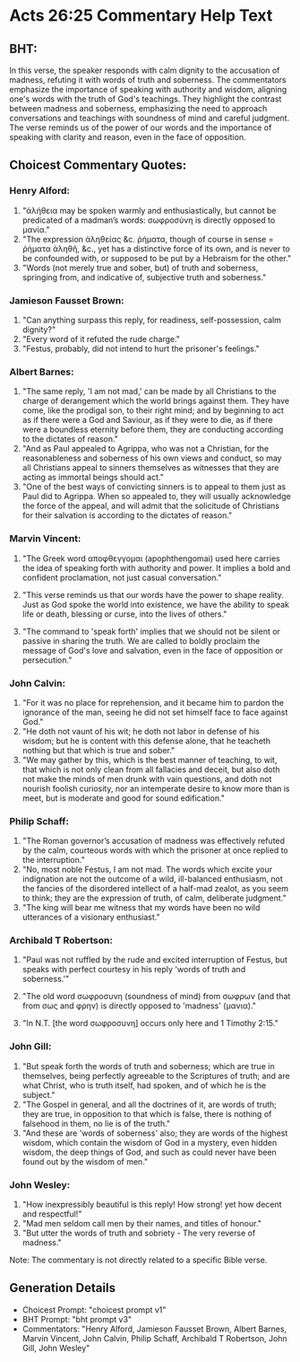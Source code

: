 # Acts 26:25 Commentary Help Text

## BHT:
In this verse, the speaker responds with calm dignity to the accusation of madness, refuting it with words of truth and soberness. The commentators emphasize the importance of speaking with authority and wisdom, aligning one's words with the truth of God's teachings. They highlight the contrast between madness and soberness, emphasizing the need to approach conversations and teachings with soundness of mind and careful judgment. The verse reminds us of the power of our words and the importance of speaking with clarity and reason, even in the face of opposition.

## Choicest Commentary Quotes:
### Henry Alford:
1. "ἀλήθεια may be spoken warmly and enthusiastically, but cannot be predicated of a madman’s words: σωφροσύνη is directly opposed to μανία."
2. "The expression ἀληθείας &c. ῥήματα, though of course in sense = ῥήματα ἀληθῆ, &c., yet has a distinctive force of its own, and is never to be confounded with, or supposed to be put by a Hebraism for the other."
3. "Words (not merely true and sober, but) of truth and soberness, springing from, and indicative of, subjective truth and soberness."

### Jamieson Fausset Brown:
1. "Can anything surpass this reply, for readiness, self-possession, calm dignity?"
2. "Every word of it refuted the rude charge."
3. "Festus, probably, did not intend to hurt the prisoner's feelings."

### Albert Barnes:
1. "The same reply, 'I am not mad,' can be made by all Christians to the charge of derangement which the world brings against them. They have come, like the prodigal son, to their right mind; and by beginning to act as if there were a God and Saviour, as if they were to die, as if there were a boundless eternity before them, they are conducting according to the dictates of reason."
2. "And as Paul appealed to Agrippa, who was not a Christian, for the reasonableness and soberness of his own views and conduct, so may all Christians appeal to sinners themselves as witnesses that they are acting as immortal beings should act."
3. "One of the best ways of convicting sinners is to appeal to them just as Paul did to Agrippa. When so appealed to, they will usually acknowledge the force of the appeal, and will admit that the solicitude of Christians for their salvation is according to the dictates of reason."

### Marvin Vincent:
1. "The Greek word αποφθεγγομαι (apophthengomai) used here carries the idea of speaking forth with authority and power. It implies a bold and confident proclamation, not just casual conversation."

2. "This verse reminds us that our words have the power to shape reality. Just as God spoke the world into existence, we have the ability to speak life or death, blessing or curse, into the lives of others."

3. "The command to 'speak forth' implies that we should not be silent or passive in sharing the truth. We are called to boldly proclaim the message of God's love and salvation, even in the face of opposition or persecution."

### John Calvin:
1. "For it was no place for reprehension, and it became him to pardon the ignorance of the man, seeing he did not set himself face to face against God."
2. "He doth not vaunt of his wit; he doth not labor in defense of his wisdom; but he is content with this defense alone, that he teacheth nothing but that which is true and sober."
3. "We may gather by this, which is the best manner of teaching, to wit, that which is not only clean from all fallacies and deceit, but also doth not make the minds of men drunk with vain questions, and doth not nourish foolish curiosity, nor an intemperate desire to know more than is meet, but is moderate and good for sound edification."

### Philip Schaff:
1. "The Roman governor’s accusation of madness was effectively refuted by the calm, courteous words with which the prisoner at once replied to the interruption."
2. "No, most noble Festus, I am not mad. The words which excite your indignation are not the outcome of a wild, ill-balanced enthusiasm, not the fancies of the disordered intellect of a half-mad zealot, as you seem to think; they are the expression of truth, of calm, deliberate judgment."
3. "The king will bear me witness that my words have been no wild utterances of a visionary enthusiast."

### Archibald T Robertson:
1. "Paul was not ruffled by the rude and excited interruption of Festus, but speaks with perfect courtesy in his reply 'words of truth and soberness.'"

2. "The old word σωφροσυνη (soundness of mind) from σωφρων (and that from σως and φρην) is directly opposed to 'madness' (μανια)."

3. "In N.T. [the word σωφροσυνη] occurs only here and 1 Timothy 2:15."

### John Gill:
1. "But speak forth the words of truth and soberness; which are true in themselves, being perfectly agreeable to the Scriptures of truth; and are what Christ, who is truth itself, had spoken, and of which he is the subject."
2. "The Gospel in general, and all the doctrines of it, are words of truth; they are true, in opposition to that which is false, there is nothing of falsehood in them, no lie is of the truth."
3. "And these are 'words of soberness' also; they are words of the highest wisdom, which contain the wisdom of God in a mystery, even hidden wisdom, the deep things of God, and such as could never have been found out by the wisdom of men."

### John Wesley:
1. "How inexpressibly beautiful is this reply! How strong! yet how decent and respectful!"
2. "Mad men seldom call men by their names, and titles of honour."
3. "But utter the words of truth and sobriety - The very reverse of madness."

Note: The commentary is not directly related to a specific Bible verse.


## Generation Details
- Choicest Prompt: "choicest prompt v1"
- BHT Prompt: "bht prompt v3"
- Commentators: "Henry Alford, Jamieson Fausset Brown, Albert Barnes, Marvin Vincent, John Calvin, Philip Schaff, Archibald T Robertson, John Gill, John Wesley"
